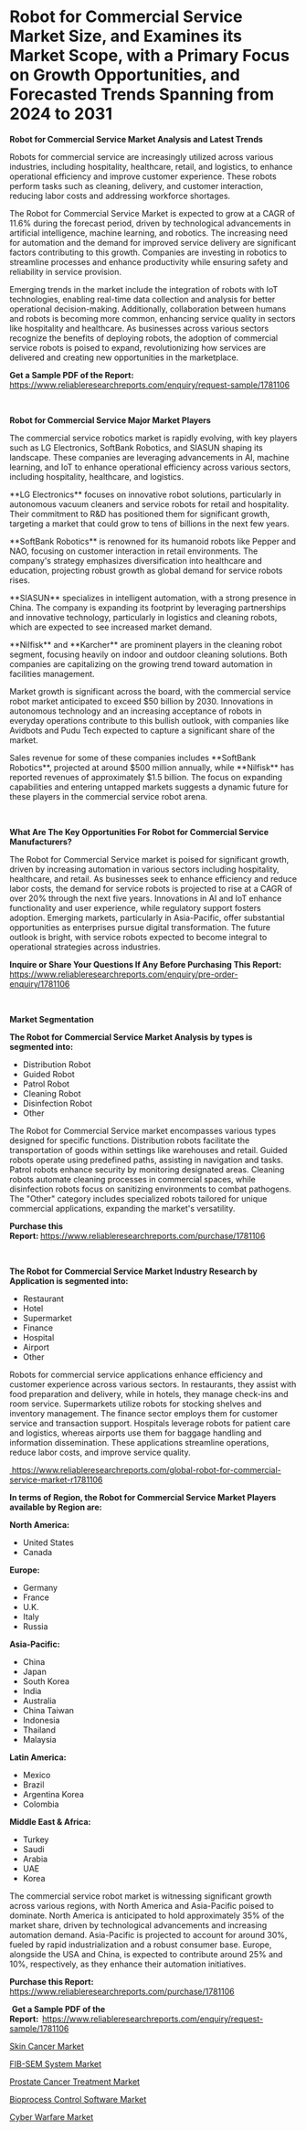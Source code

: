 <p><h1>Robot for Commercial Service Market Size, and Examines its Market Scope, with a Primary Focus on Growth Opportunities, and Forecasted Trends Spanning from 2024 to 2031</h1></p><p><strong>Robot for Commercial Service Market Analysis and Latest Trends</strong></p>
<p><p>Robots for commercial service are increasingly utilized across various industries, including hospitality, healthcare, retail, and logistics, to enhance operational efficiency and improve customer experience. These robots perform tasks such as cleaning, delivery, and customer interaction, reducing labor costs and addressing workforce shortages.</p><p>The Robot for Commercial Service Market is expected to grow at a CAGR of 11.6% during the forecast period, driven by technological advancements in artificial intelligence, machine learning, and robotics. The increasing need for automation and the demand for improved service delivery are significant factors contributing to this growth. Companies are investing in robotics to streamline processes and enhance productivity while ensuring safety and reliability in service provision.</p><p>Emerging trends in the market include the integration of robots with IoT technologies, enabling real-time data collection and analysis for better operational decision-making. Additionally, collaboration between humans and robots is becoming more common, enhancing service quality in sectors like hospitality and healthcare. As businesses across various sectors recognize the benefits of deploying robots, the adoption of commercial service robots is poised to expand, revolutionizing how services are delivered and creating new opportunities in the marketplace.</p></p>
<p><strong>Get a Sample PDF of the Report:&nbsp;</strong> <a href="https://www.reliableresearchreports.com/enquiry/request-sample/1781106?utm_campaign=32&utm_medium=2&utm_source=Github&utm_content=ia&utm_term=18122024&utm_id=robot-for-commercial-service">https://www.reliableresearchreports.com/enquiry/request-sample/1781106</a></p>
<p>&nbsp;</p>
<p><strong>Robot for Commercial Service Major Market Players</strong></p>
<p><p>The commercial service robotics market is rapidly evolving, with key players such as LG Electronics, SoftBank Robotics, and SIASUN shaping its landscape. These companies are leveraging advancements in AI, machine learning, and IoT to enhance operational efficiency across various sectors, including hospitality, healthcare, and logistics.</p><p>**LG Electronics** focuses on innovative robot solutions, particularly in autonomous vacuum cleaners and service robots for retail and hospitality. Their commitment to R&D has positioned them for significant growth, targeting a market that could grow to tens of billions in the next few years.</p><p>**SoftBank Robotics** is renowned for its humanoid robots like Pepper and NAO, focusing on customer interaction in retail environments. The company's strategy emphasizes diversification into healthcare and education, projecting robust growth as global demand for service robots rises.</p><p>**SIASUN** specializes in intelligent automation, with a strong presence in China. The company is expanding its footprint by leveraging partnerships and innovative technology, particularly in logistics and cleaning robots, which are expected to see increased market demand.</p><p>**Nilfisk** and **Karcher** are prominent players in the cleaning robot segment, focusing heavily on indoor and outdoor cleaning solutions. Both companies are capitalizing on the growing trend toward automation in facilities management.</p><p>Market growth is significant across the board, with the commercial service robot market anticipated to exceed $50 billion by 2030. Innovations in autonomous technology and an increasing acceptance of robots in everyday operations contribute to this bullish outlook, with companies like Avidbots and Pudu Tech expected to capture a significant share of the market.</p><p>Sales revenue for some of these companies includes **SoftBank Robotics**, projected at around $500 million annually, while **Nilfisk** has reported revenues of approximately $1.5 billion. The focus on expanding capabilities and entering untapped markets suggests a dynamic future for these players in the commercial service robot arena.</p></p>
<p>&nbsp;</p>
<p><strong>What Are The Key Opportunities For Robot for Commercial Service Manufacturers?</strong></p>
<p><p>The Robot for Commercial Service market is poised for significant growth, driven by increasing automation in various sectors including hospitality, healthcare, and retail. As businesses seek to enhance efficiency and reduce labor costs, the demand for service robots is projected to rise at a CAGR of over 20% through the next five years. Innovations in AI and IoT enhance functionality and user experience, while regulatory support fosters adoption. Emerging markets, particularly in Asia-Pacific, offer substantial opportunities as enterprises pursue digital transformation. The future outlook is bright, with service robots expected to become integral to operational strategies across industries.</p></p>
<p><strong>Inquire or Share Your Questions If Any Before Purchasing This Report:</strong> <a href="https://www.reliableresearchreports.com/enquiry/pre-order-enquiry/1781106?utm_campaign=32&utm_medium=2&utm_source=Github&utm_content=ia&utm_term=18122024&utm_id=robot-for-commercial-service">https://www.reliableresearchreports.com/enquiry/pre-order-enquiry/1781106</a></p>
<p>&nbsp;</p>
<p><strong>Market Segmentation</strong></p>
<p><strong>The Robot for Commercial Service Market Analysis by types is segmented into:</strong></p>
<p><ul><li>Distribution Robot</li><li>Guided Robot</li><li>Patrol Robot</li><li>Cleaning Robot</li><li>Disinfection Robot</li><li>Other</li></ul></p>
<p><p>The Robot for Commercial Service market encompasses various types designed for specific functions. Distribution robots facilitate the transportation of goods within settings like warehouses and retail. Guided robots operate using predefined paths, assisting in navigation and tasks. Patrol robots enhance security by monitoring designated areas. Cleaning robots automate cleaning processes in commercial spaces, while disinfection robots focus on sanitizing environments to combat pathogens. The "Other" category includes specialized robots tailored for unique commercial applications, expanding the market's versatility.</p></p>
<p><strong>Purchase this Report:&nbsp;</strong><a href="https://www.reliableresearchreports.com/purchase/1781106?utm_campaign=32&utm_medium=2&utm_source=Github&utm_content=ia&utm_term=18122024&utm_id=robot-for-commercial-service">https://www.reliableresearchreports.com/purchase/1781106</a></p>
<p>&nbsp;</p>
<p><strong>The Robot for Commercial Service Market Industry Research by Application is segmented into:</strong></p>
<p><ul><li>Restaurant</li><li>Hotel</li><li>Supermarket</li><li>Finance</li><li>Hospital</li><li>Airport</li><li>Other</li></ul></p>
<p><p>Robots for commercial service applications enhance efficiency and customer experience across various sectors. In restaurants, they assist with food preparation and delivery, while in hotels, they manage check-ins and room service. Supermarkets utilize robots for stocking shelves and inventory management. The finance sector employs them for customer service and transaction support. Hospitals leverage robots for patient care and logistics, whereas airports use them for baggage handling and information dissemination. These applications streamline operations, reduce labor costs, and improve service quality.</p></p>
<p><a href="https://www.reliableresearchreports.com/global-robot-for-commercial-service-market-r1781106?utm_campaign=32&utm_medium=2&utm_source=Github&utm_content=ia&utm_term=18122024&utm_id=robot-for-commercial-service">&nbsp;https://www.reliableresearchreports.com/global-robot-for-commercial-service-market-r1781106</a></p>
<p><strong>In terms of Region, the Robot for Commercial Service Market Players available by Region are:</strong></p>
<p>
    <p> <strong> North America: </strong>
        <ul>
            <li>United States</li>
            <li>Canada</li>
        </ul>
        </p> 
    <p> <strong> Europe: </strong>
        <ul>
            <li>Germany</li>
            <li>France</li>
            <li>U.K.</li>
            <li>Italy</li>
            <li>Russia</li>
        </ul>
        </p> 
    <p> <strong> Asia-Pacific: </strong>
        <ul>
            <li>China</li>
            <li>Japan</li>
            <li>South Korea</li>
            <li>India</li>
            <li>Australia</li>
            <li>China Taiwan</li>
            <li>Indonesia</li>
            <li>Thailand</li>
            <li>Malaysia</li>
        </ul>
        </p> 
    <p> <strong> Latin America: </strong>
        <ul>
            <li>Mexico</li>
            <li>Brazil</li>
            <li>Argentina Korea</li>
            <li>Colombia</li>
        </ul>
        </p> 
    <p> <strong> Middle East & Africa: </strong>
        <ul>
            <li>Turkey</li>
            <li>Saudi</li>
            <li>Arabia</li>
            <li>UAE</li>
            <li>Korea</li>
        </ul>
    </p>
    </p>
<p><p>The commercial service robot market is witnessing significant growth across various regions, with North America and Asia-Pacific poised to dominate. North America is anticipated to hold approximately 35% of the market share, driven by technological advancements and increasing automation demand. Asia-Pacific is projected to account for around 30%, fueled by rapid industrialization and a robust consumer base. Europe, alongside the USA and China, is expected to contribute around 25% and 10%, respectively, as they enhance their automation initiatives.</p></p>
<p><strong>Purchase this Report: </strong><a href="https://www.reliableresearchreports.com/purchase/1781106?utm_campaign=32&utm_medium=2&utm_source=Github&utm_content=ia&utm_term=18122024&utm_id=robot-for-commercial-service">https://www.reliableresearchreports.com/purchase/1781106</a></p>
<p>&nbsp;<strong>Get a Sample PDF of the Report:&nbsp;&nbsp;</strong><a href="https://www.reliableresearchreports.com/enquiry/request-sample/1781106?utm_campaign=32&utm_medium=2&utm_source=Github&utm_content=ia&utm_term=18122024&utm_id=robot-for-commercial-service">https://www.reliableresearchreports.com/enquiry/request-sample/1781106</a></p>
<p><strong></strong></p>
<p><p><a href="https://www.linkedin.com/pulse/skin-cancer-market-analysis-report-forecasts-trends-from-qdk9f?utm_campaign=32&utm_medium=2&utm_source=Github&utm_content=ia&utm_term=18122024&utm_id=robot-for-commercial-service">Skin Cancer Market</a></p><p><a href="https://github.com/gerdabatiskzv9/Market-Research-Report-List-1/blob/main/fib-sem-system-market.md?utm_campaign=32&utm_medium=2&utm_source=Github&utm_content=ia&utm_term=18122024&utm_id=robot-for-commercial-service">FIB-SEM System Market</a></p><p><a href="https://www.linkedin.com/pulse/state-prostate-cancer-treatment-market-projected-growth-cagr-ijsuf?utm_campaign=32&utm_medium=2&utm_source=Github&utm_content=ia&utm_term=18122024&utm_id=robot-for-commercial-service">Prostate Cancer Treatment Market</a></p><p><a href="https://github.com/irfadac/Market-Research-Report-List-5/blob/main/bioprocess-control-software-market.md?utm_campaign=32&utm_medium=2&utm_source=Github&utm_content=ia&utm_term=18122024&utm_id=robot-for-commercial-service">Bioprocess Control Software Market</a></p><p><a href="https://www.linkedin.com/pulse/cyber-warfare-mosaic-piecing-together-global-market-dynamics-26tgf?utm_campaign=32&utm_medium=2&utm_source=Github&utm_content=ia&utm_term=18122024&utm_id=robot-for-commercial-service">Cyber Warfare Market</a></p></p>